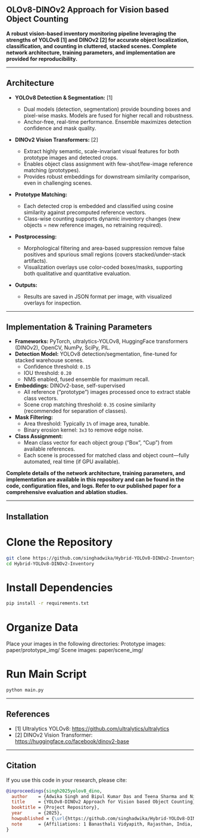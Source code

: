 ## OLOv8-DINOv2 Approach for Vision based Object Counting

**A robust vision-based inventory monitoring pipeline leveraging the strengths of YOLOv8 [1] and DINOv2 [2] for accurate object localization, classification, and counting in cluttered, stacked scenes. Complete network architecture, training parameters, and implementation are provided for reproducibility.**

---


## Architecture

- **YOLOv8 Detection & Segmentation:** [1]
  - Dual models (detection, segmentation) provide bounding boxes and pixel-wise masks. Models are fused for higher recall and robustness.
  - Anchor-free, real-time performance. Ensemble maximizes detection confidence and mask quality.

- **DINOv2 Vision Transformers:** [2]
  - Extract highly semantic, scale-invariant visual features for both prototype images and detected crops.
  - Enables object class assignment with few-shot/few-image reference matching (prototypes).
  - Provides robust embeddings for downstream similarity comparison, even in challenging scenes.

- **Prototype Matching:**
  - Each detected crop is embedded and classified using cosine similarity against precomputed reference vectors.
  - Class-wise counting supports dynamic inventory changes (new objects = new reference images, no retraining required).

- **Postprocessing:**
  - Morphological filtering and area-based suppression remove false positives and spurious small regions (covers stacked/under-stack artifacts).
  - Visualization overlays use color-coded boxes/masks, supporting both qualitative and quantitative evaluation.

- **Outputs:**
  - Results are saved in JSON format per image, with visualized overlays for inspection.

---

## Implementation & Training Parameters

- **Frameworks:** PyTorch, ultralytics-YOLOv8, HuggingFace transformers (DINOv2), OpenCV, NumPy, SciPy, PIL.
- **Detection Model:** YOLOv8 detection/segmentation, fine-tuned for stacked warehouse scenes.
  - Confidence threshold: `0.15`
  - IOU threshold: `0.20`
  - NMS enabled, fused ensemble for maximum recall.
- **Embeddings:** DINOv2-base, self-supervised
  - All reference (“prototype”) images processed once to extract stable class vectors.
  - Scene crop matching threshold: `0.35` cosine similarity (recommended for separation of classes).
- **Mask Filtering:** 
  - Area threshold: Typically `1%` of image area, tunable. 
  - Binary erosion kernel: `3x3` to remove edge noise.
- **Class Assignment:** 
  - Mean class vector for each object group (“Box”, “Cup”) from available references.
  - Each scene is processed for matched class and object count—fully automated, real time (if GPU available).

**Complete details of the network architecture, training parameters, and implementation are available in this repository and can be found in the code, configuration files, and logs. Refer to our published paper for a comprehensive evaluation and ablation studies.**

---

## Installation

# Clone the Repository

```bash
git clone https://github.com/singhadwika/Hybrid-YOLOv8-DINOv2-Inventory.git
cd Hybrid-YOLOv8-DINOv2-Inventory 
```
# Install Dependencies
```bash
pip install -r requirements.txt
```
# Organize Data
Place your images in the following directories:
Prototype images: paper/prototype_img/
Scene images: paper/scene_img/

# Run Main Script
```bash
python main.py
```

---
## References

- [1] Ultralytics YOLOv8: https://github.com/ultralytics/ultralytics  
- [2] DINOv2 Vision Transformer: https://huggingface.co/facebook/dinov2-base

---

## Citation

If you use this code in your research, please cite:

```bibtex
@inproceedings{singh2025yolov8_dino,
  author    = {Adwika Singh and Bipul Kumar Das and Teena Sharma and Nishchal K. Verma},
  title     = {YOLOv8-DINOv2 Approach for Vision based Object Counting},
  booktitle = {Project Repository},
  year      = {2025},
  howpublished = {\url{https://github.com/singhadwika/Hybrid-YOLOv8-DINOv2-Inventory}},
  note      = {Affiliations: 1 Banasthali Vidyapith, Rajasthan, India, 304022; 2 Indian Institute of Technology Guwahati, India, 781039; 3 Indian Institute of Technology Kanpur, India, 208016}
}

